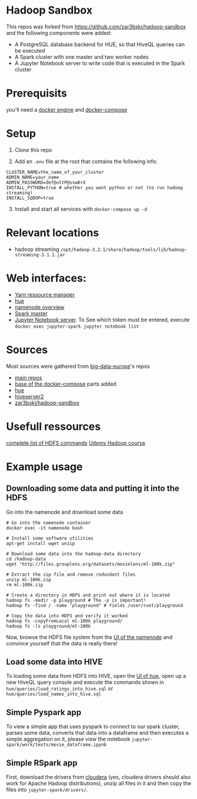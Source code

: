 # Hadoop Sandbox
This repos was forked from https://github.com/zar3bski/hadoop-sandbox and the following components were added:
- A PostgreSQL database backend for HUE, so that HiveQL queries can be executed
- A Spark cluster with one master and two worker nodes
- A Jupyter Notebook server to write code that is executed in the Spark cluster

# Prerequisits
you'll need a [docker engine](https://docs.docker.com/install/linux/docker-ce/ubuntu/) and [docker-compose](https://docs.docker.com/compose/)

# Setup
1. Clone this repo

2. Add an `.env` file at the root that contains the following info:
```
CLUSTER_NAME=the_name_of_your_cluster
ADMIN_NAME=your_name
ADMIN_PASSWORD=def@ultP@ssw0rd
INSTALL_PYTHON=true # whether you want python or not (to run hadoop streaming)
INSTALL_SQOOP=true
```

3. Install and start all services with `docker-compose up -d`

# Relevant locations
- hadoop streaming `/opt/hadoop-3.2.1/share/hadoop/tools/lib/hadoop-streaming-3.1.1.jar`

# Web interfaces:
- [Yarn ressource manager](http://localhost:8088)
- [hue](http://localhost:8000)
- [namenode overview](http://localhost:9870)
- [Spark master](http://localhost:8080/)
- [Jupyter Notebook server](http://localhost:8888). To See which token must be entered, execute
`docker exec jupyter-spark jupyter notebook list`

# Sources
Most sources were gathered from [big-data-europe](https://www.big-data-europe.eu/)'s repos
- [main repos](https://hub.docker.com/r/bde2020)
- [base of the docker-compose](https://github.com/big-data-europe/docker-hadoop/blob/master/docker-compose.yml)
parts added
- [hue](https://hub.docker.com/r/gethue/hue)
- [hiveserver2](https://hub.docker.com/r/bde2020/hive/)
- [zar3bski/hadoop-sandbox](https://github.com/zar3bski/hadoop-sandbox)

# Usefull ressources
[complete list of HDFS commands](https://hadoop.apache.org/docs/current/hadoop-project-dist/hadoop-common/FileSystemShell.html)
[Udemy Hadoop course](https://www.udemy.com/course/the-ultimate-hands-on-hadoop-tame-your-big-data/)

# Example usage
## Downloading some data and putting it into the HDFS
Go into the namenode and download some data
```
# Go into the namenode container
docker exec -it namenode bash

# Install some software utilities
apt-get install wget unzip

# Download some data into the hadoop-data directory
cd /hadoop-data
wget "http://files.grouplens.org/datasets/movielens/ml-100k.zip"

# Extract the zip file and remove redundant files
unzip ml-100k.zip
rm ml-100k.zip

# Create a directory in HDFS and print out where it is located
hadoop fs -mkdir -p playground # The -p is important!
hadoop fs -find / -name "playground" # Yields /user/root/playground

# Copy the data into HDFS and verify it worked
hadoop fs -copyFromLocal ml-100k playground/
hadoop fs -ls playground/ml-100k
```

Now, browse the HDFS file system from the [UI of the namenode](http://localhost:9870/explorer.html#/user/root/playground/ml-100k)
and convince yourself that the data is really there!

## Load some data into HIVE
To loading some data from HDFS into HIVE, open the [UI of hue](http://localhost:8000/),
open up a new HiveQL query console and execute the commands shown in
`hue/queries/load_ratings_into_hive.sql` or `hue/queries/load_names_into_hive.sql`

## Simple Pyspark app
To view a simple app that uses pyspark to connect to our spark cluster, parses some data,
converts that data into a dataframe and then executes a simple aggregation on it, please
view the notebook `jupyter-spark/work/tests/movie_dataframe.ipynb`

## Simple RSpark app
First, download the drivers from [cloudera](https://www.cloudera.com/downloads/connectors/hive/jdbc/2-6-2.html)
(yes, cloudera drivers should also work for Apache Hadoop distributions),
unzip all files in it and then copy the files into `jupyter-spark/drivers/`.